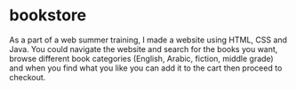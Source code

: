 # bookstore
As a part of a web summer training, I made a website using HTML, CSS and Java. You 
could navigate the website and search for the books you want, browse different 
book categories (English, Arabic, fiction, middle grade) and when you find what you 
like you can add it to the cart then proceed to checkout.
